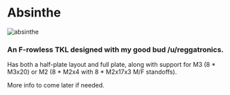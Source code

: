 # Absinthe

![absinthe](./absinthe.jpg)

### An F-rowless TKL designed with my good bud /u/reggatronics.

Has both a half-plate layout and full plate, along with support for M3 (8 * M3x20) or M2 (8 * M2x4 with 8 * M2x17x3 M/F standoffs).

More info to come later if needed.
